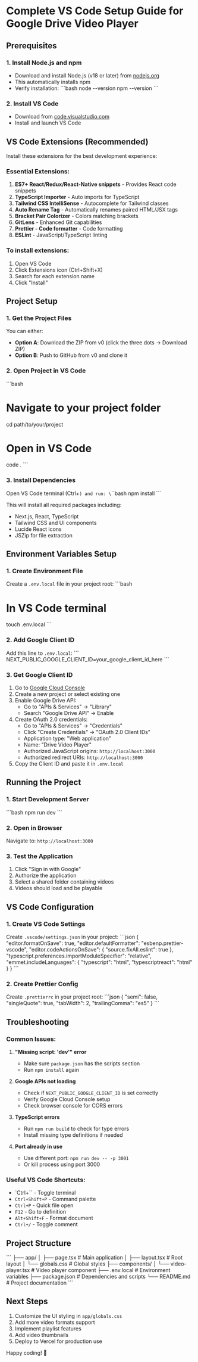 # Complete VS Code Setup Guide for Google Drive Video Player

## Prerequisites

### 1. Install Node.js and npm
- Download and install Node.js (v18 or later) from [nodejs.org](https://nodejs.org/)
- This automatically installs npm
- Verify installation:
  \`\`\`bash
  node --version
  npm --version
  \`\`\`

### 2. Install VS Code
- Download from [code.visualstudio.com](https://code.visualstudio.com/)
- Install and launch VS Code

## VS Code Extensions (Recommended)

Install these extensions for the best development experience:

### Essential Extensions:
1. **ES7+ React/Redux/React-Native snippets** - Provides React code snippets
2. **TypeScript Importer** - Auto imports for TypeScript
3. **Tailwind CSS IntelliSense** - Autocomplete for Tailwind classes
4. **Auto Rename Tag** - Automatically renames paired HTML/JSX tags
5. **Bracket Pair Colorizer** - Colors matching brackets
6. **GitLens** - Enhanced Git capabilities
7. **Prettier - Code formatter** - Code formatting
8. **ESLint** - JavaScript/TypeScript linting

### To install extensions:
1. Open VS Code
2. Click Extensions icon (Ctrl+Shift+X)
3. Search for each extension name
4. Click "Install"

## Project Setup

### 1. Get the Project Files
You can either:
- **Option A**: Download the ZIP from v0 (click the three dots → Download ZIP)
- **Option B**: Push to GitHub from v0 and clone it

### 2. Open Project in VS Code
\`\`\`bash
# Navigate to your project folder
cd path/to/your/project

# Open in VS Code
code .
\`\`\`

### 3. Install Dependencies
Open VS Code terminal (Ctrl+`) and run:
\`\`\`bash
npm install
\`\`\`

This will install all required packages including:
- Next.js, React, TypeScript
- Tailwind CSS and UI components
- Lucide React icons
- JSZip for file extraction

## Environment Variables Setup

### 1. Create Environment File
Create a `.env.local` file in your project root:
\`\`\`bash
# In VS Code terminal
touch .env.local
\`\`\`

### 2. Add Google Client ID
Add this line to `.env.local`:
\`\`\`
NEXT_PUBLIC_GOOGLE_CLIENT_ID=your_google_client_id_here
\`\`\`

### 3. Get Google Client ID
1. Go to [Google Cloud Console](https://console.cloud.google.com/)
2. Create a new project or select existing one
3. Enable Google Drive API:
   - Go to "APIs & Services" → "Library"
   - Search "Google Drive API" → Enable
4. Create OAuth 2.0 credentials:
   - Go to "APIs & Services" → "Credentials"
   - Click "Create Credentials" → "OAuth 2.0 Client IDs"
   - Application type: "Web application"
   - Name: "Drive Video Player"
   - Authorized JavaScript origins: `http://localhost:3000`
   - Authorized redirect URIs: `http://localhost:3000`
5. Copy the Client ID and paste it in `.env.local`

## Running the Project

### 1. Start Development Server
\`\`\`bash
npm run dev
\`\`\`

### 2. Open in Browser
Navigate to: `http://localhost:3000`

### 3. Test the Application
1. Click "Sign in with Google"
2. Authorize the application
3. Select a shared folder containing videos
4. Videos should load and be playable

## VS Code Configuration

### 1. Create VS Code Settings
Create `.vscode/settings.json` in your project:
\`\`\`json
{
  "editor.formatOnSave": true,
  "editor.defaultFormatter": "esbenp.prettier-vscode",
  "editor.codeActionsOnSave": {
    "source.fixAll.eslint": true
  },
  "typescript.preferences.importModuleSpecifier": "relative",
  "emmet.includeLanguages": {
    "typescript": "html",
    "typescriptreact": "html"
  }
}
\`\`\`

### 2. Create Prettier Config
Create `.prettierrc` in your project root:
\`\`\`json
{
  "semi": false,
  "singleQuote": true,
  "tabWidth": 2,
  "trailingComma": "es5"
}
\`\`\`

## Troubleshooting

### Common Issues:

1. **"Missing script: 'dev'" error**
   - Make sure `package.json` has the scripts section
   - Run `npm install` again

2. **Google APIs not loading**
   - Check if `NEXT_PUBLIC_GOOGLE_CLIENT_ID` is set correctly
   - Verify Google Cloud Console setup
   - Check browser console for CORS errors

3. **TypeScript errors**
   - Run `npm run build` to check for type errors
   - Install missing type definitions if needed

4. **Port already in use**
   - Use different port: `npm run dev -- -p 3001`
   - Or kill process using port 3000

### Useful VS Code Shortcuts:
- `Ctrl+`` - Toggle terminal
- `Ctrl+Shift+P` - Command palette
- `Ctrl+P` - Quick file open
- `F12` - Go to definition
- `Alt+Shift+F` - Format document
- `Ctrl+/` - Toggle comment

## Project Structure
\`\`\`
├── app/
│   ├── page.tsx          # Main application
│   ├── layout.tsx        # Root layout
│   └── globals.css       # Global styles
├── components/
│   └── video-player.tsx  # Video player component
├── .env.local            # Environment variables
├── package.json          # Dependencies and scripts
└── README.md            # Project documentation
\`\`\`

## Next Steps
1. Customize the UI styling in `app/globals.css`
2. Add more video formats support
3. Implement playlist features
4. Add video thumbnails
5. Deploy to Vercel for production use

Happy coding! 🚀
